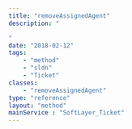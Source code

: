 ```yaml
---
title: "removeAssignedAgent"
description: "

"
date: "2018-02-12"
tags:
    - "method"
    - "sldn"
    - "Ticket"
classes:
    - "removeAssignedAgent"
type: "reference"
layout: "method"
mainService : "SoftLayer_Ticket"
---
```

